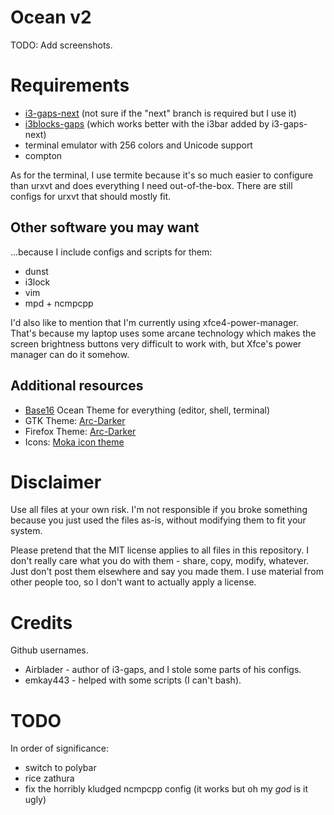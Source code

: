 # Ocean v2

TODO: Add screenshots.

# Requirements

- [i3-gaps-next](https://github.com/Airblader/i3) (not sure if the "next" branch is required but I use it)
- [i3blocks-gaps](https://github.com/Airblader/i3blocks-gaps) (which works better with the i3bar added by i3-gaps-next)
- terminal emulator with 256 colors and Unicode support
- compton

As for the terminal, I use termite because it's so much easier to configure than urxvt and
does everything I need out-of-the-box. There are still configs for urxvt that should mostly fit.

## Other software you may want

...because I include configs and scripts for them:

- dunst
- i3lock
- vim
- mpd + ncmpcpp

I'd also like to mention that I'm currently using xfce4-power-manager. That's because my laptop
uses some arcane technology which makes the screen brightness buttons very difficult to work
with, but Xfce's power manager can do it somehow.

## Additional resources

- [Base16](https://github.com/chriskempson/base16) Ocean Theme for everything (editor, shell, terminal)
- GTK Theme: [Arc-Darker](https://github.com/horst3180/Arc-theme)
- Firefox Theme: [Arc-Darker](https://github.com/horst3180/arc-firefox-theme)
- Icons: [Moka icon theme](http://snwh.org/moka/download/moka-icon-theme)


# Disclaimer

Use all files at your own risk. I'm not responsible if you broke something because you just used the files as-is, without modifying them to fit your system.

Please pretend that the MIT license applies to all files in this repository. I don't really care what you do with them - share, copy, modify, whatever. Just don't post them elsewhere and say you made them. I use material from other people too, so I don't want to actually apply a license.

# Credits

Github usernames.

- Airblader - author of i3-gaps, and I stole some parts of his configs.
- emkay443 - helped with some scripts (I can't bash).

# TODO

In order of significance:

- switch to polybar
- rice zathura
- fix the horribly kludged ncmpcpp config (it works but oh my *god* is it ugly)
